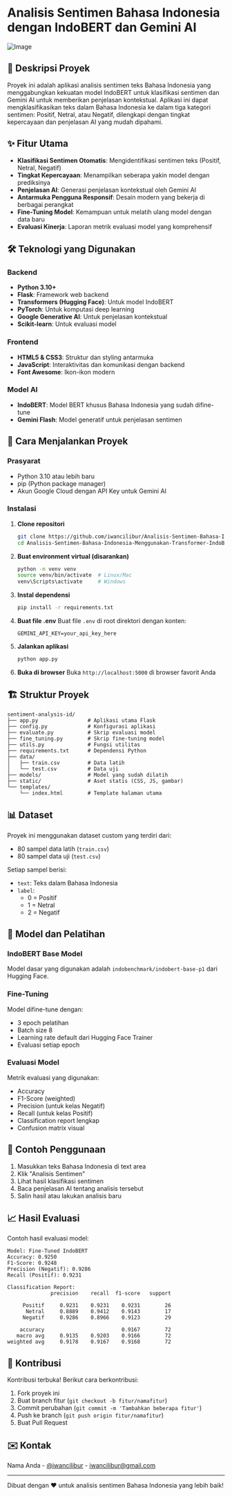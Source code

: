 # Analisis Sentimen Bahasa Indonesia dengan IndoBERT dan Gemini AI

![Image](https://github.com/user-attachments/assets/b2a5984a-4d40-4211-95d5-7f58bf887268)

## 📝 Deskripsi Proyek

Proyek ini adalah aplikasi analisis sentimen teks Bahasa Indonesia yang menggabungkan kekuatan model IndoBERT untuk klasifikasi sentimen dan Gemini AI untuk memberikan penjelasan kontekstual. Aplikasi ini dapat mengklasifikasikan teks dalam Bahasa Indonesia ke dalam tiga kategori sentimen: Positif, Netral, atau Negatif, dilengkapi dengan tingkat kepercayaan dan penjelasan AI yang mudah dipahami.

## ✨ Fitur Utama

- **Klasifikasi Sentimen Otomatis**: Mengidentifikasi sentimen teks (Positif, Netral, Negatif)
- **Tingkat Kepercayaan**: Menampilkan seberapa yakin model dengan prediksinya
- **Penjelasan AI**: Generasi penjelasan kontekstual oleh Gemini AI
- **Antarmuka Pengguna Responsif**: Desain modern yang bekerja di berbagai perangkat
- **Fine-Tuning Model**: Kemampuan untuk melatih ulang model dengan data baru
- **Evaluasi Kinerja**: Laporan metrik evaluasi model yang komprehensif

## 🛠 Teknologi yang Digunakan

### Backend
- **Python 3.10+**
- **Flask**: Framework web backend
- **Transformers (Hugging Face)**: Untuk model IndoBERT
- **PyTorch**: Untuk komputasi deep learning
- **Google Generative AI**: Untuk penjelasan kontekstual
- **Scikit-learn**: Untuk evaluasi model

### Frontend
- **HTML5 & CSS3**: Struktur dan styling antarmuka
- **JavaScript**: Interaktivitas dan komunikasi dengan backend
- **Font Awesome**: Ikon-ikon modern

### Model AI
- **IndoBERT**: Model BERT khusus Bahasa Indonesia yang sudah difine-tune
- **Gemini Flash**: Model generatif untuk penjelasan sentimen

## 🚀 Cara Menjalankan Proyek

### Prasyarat
- Python 3.10 atau lebih baru
- pip (Python package manager)
- Akun Google Cloud dengan API Key untuk Gemini AI

### Instalasi

1. **Clone repositori**
   ```bash
   git clone https://github.com/iwancilibur/Analisis-Sentimen-Bahasa-Indonesia-Menggunakan-Transformer-IndoBERT-dan-Gemini-Ai.git
   cd Analisis-Sentimen-Bahasa-Indonesia-Menggunakan-Transformer-IndoBERT-dan-Gemini-Ai
   ```

2. **Buat environment virtual (disarankan)**
   ```bash
   python -m venv venv
   source venv/bin/activate  # Linux/Mac
   venv\Scripts\activate     # Windows
   ```

3. **Instal dependensi**
   ```bash
   pip install -r requirements.txt
   ```

4. **Buat file .env**
   Buat file `.env` di root direktori dengan konten:
   ```
   GEMINI_API_KEY=your_api_key_here
   ```

5. **Jalankan aplikasi**
   ```bash
   python app.py
   ```

6. **Buka di browser**
   Buka `http://localhost:5000` di browser favorit Anda

## 🏗 Struktur Proyek

```
sentiment-analysis-id/
├── app.py                # Aplikasi utama Flask
├── config.py             # Konfigurasi aplikasi
├── evaluate.py           # Skrip evaluasi model
├── fine_tuning.py        # Skrip fine-tuning model
├── utils.py              # Fungsi utilitas
├── requirements.txt      # Dependensi Python
├── data/
│   ├── train.csv         # Data latih
│   └── test.csv          # Data uji
├── models/               # Model yang sudah dilatih
├── static/               # Aset statis (CSS, JS, gambar)
└── templates/
    └── index.html        # Template halaman utama
```

## 📊 Dataset

Proyek ini menggunakan dataset custom yang terdiri dari:
- 80 sampel data latih (`train.csv`)
- 80 sampel data uji (`test.csv`)

Setiap sampel berisi:
- `text`: Teks dalam Bahasa Indonesia
- `label`: 
  - 0 = Positif
  - 1 = Netral
  - 2 = Negatif

## 🧠 Model dan Pelatihan

### IndoBERT Base Model
Model dasar yang digunakan adalah `indobenchmark/indobert-base-p1` dari Hugging Face.

### Fine-Tuning
Model difine-tune dengan:
- 3 epoch pelatihan
- Batch size 8
- Learning rate default dari Hugging Face Trainer
- Evaluasi setiap epoch

### Evaluasi Model
Metrik evaluasi yang digunakan:
- Accuracy
- F1-Score (weighted)
- Precision (untuk kelas Negatif)
- Recall (untuk kelas Positif)
- Classification report lengkap
- Confusion matrix visual

## 🌟 Contoh Penggunaan

1. Masukkan teks Bahasa Indonesia di text area
2. Klik "Analisis Sentimen"
3. Lihat hasil klasifikasi sentimen
4. Baca penjelasan AI tentang analisis tersebut
5. Salin hasil atau lakukan analisis baru

## 📈 Hasil Evaluasi

Contoh hasil evaluasi model:

```
Model: Fine-Tuned IndoBERT
Accuracy: 0.9250
F1-Score: 0.9248
Precision (Negatif): 0.9286
Recall (Positif): 0.9231

Classification Report:
              precision    recall  f1-score   support

     Positif     0.9231    0.9231    0.9231        26
      Netral     0.8889    0.9412    0.9143        17
     Negatif     0.9286    0.8966    0.9123        29

    accuracy                         0.9167        72
   macro avg     0.9135    0.9203    0.9166        72
weighted avg     0.9178    0.9167    0.9168        72
```

## 🤝 Kontribusi

Kontribusi terbuka! Berikut cara berkontribusi:
1. Fork proyek ini
2. Buat branch fitur (`git checkout -b fitur/namafitur`)
3. Commit perubahan (`git commit -m 'Tambahkan beberapa fitur'`)
4. Push ke branch (`git push origin fitur/namafitur`)
5. Buat Pull Request


## ✉️ Kontak

Nama Anda - [@iwancilibur](https://github.com/iwancilibur) - iwancilibur@gmail.com


---

Dibuat dengan ❤️ untuk analisis sentimen Bahasa Indonesia yang lebih baik!
